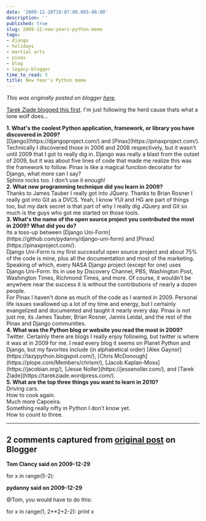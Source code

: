 ```yaml
---
date: '2009-12-28T18:07:00.005-08:00'
description: ''
published: true
slug: 2009-12-new-years-python-meme
tags:
- django
- holidays
- martial arts
- pinax
- blog
- legacy-blogger
time_to_read: 5
title: New Year's Python meme
---
```


*This was originally posted on blogger [here](https://pydanny.blogspot.com/2009/12/new-years-python-meme.html)*.

[Tarek Ziade blogged this first](https://tarekziade.wordpress.com/2009/12/28/new-years-python-meme/). I'm just following the herd cause thats what a lone wolf does...<div>
</div><div><b>1. What's the coolest Python application, framework, or library you have discovered in 2009?</b></div><div>
</div><div>[Django](https://djangoproject.com/) and [Pinax](https://pinaxproject.com/). Technically I discovered those in 2006 and 2008 respectively, but it wasn't until 2009 that I got to really dig in. Django was really a blast from the outset of 2009, but it was about five lines of code that made me realize this was the framework to follow. Pinax is like a magical function decorator for Django, what more can I say?</div><div>
</div><div>Sphinx rocks too. I don't use it enough!</div><div>
</div><div><b>2. What new programming technique did you learn in 2009?</b></div><div><b>
</b></div><div>Thanks to James Tauber I really got into JQuery. Thanks to Brian Rosner I really got into Git as a DVCS. Yeah, I know YUI and HG are part of things too, but my dark secret is that part of why I really dig JQuery and Git so much is the guys who got me started on those tools.</div><div>
</div><div><b>3. What's the name of the open source project you contributed the most in 2009? What did you do?</b></div><div>
</div><div>Its a toss-up between [Django Uni-Form](https://github.com/pydanny/django-uni-form) and [Pinax](https://pinaxproject.com/). </div><div>
</div><div>Django Uni-Form is my first successful open source project and about 75% of the code is mine, plus all the documentation and most of the marketing. Speaking of which, every NASA Django project (except for one) uses Django Uni-Form. Its in use by Discovery Channel, PBS, Washington Post, Washington Times, Richmond Times, and more. Of course, it wouldn't be anywhere near the success it is without the contributions of nearly a dozen people. </div><div>
</div><div>For Pinax I haven't done as much of the code as I wanted in 2009. Personal life issues swallowed up a lot of my time and energy, but I certainly evangelized and documented and taught it nearly every day. Pinax is not just me, its James Tauber, Brian Rosner, Jannis Leidal, and the rest of the Pinax and Django communities.</div><div><span class="Apple-style-span" style="font-family: arial, verdana, sans-serif; font-size: 100%; color: #333333;"><span class="Apple-style-span" style="line-height: 19px; font-size: 12px;"><b><span class="Apple-style-span" style="font-family: Georgia, serif; font-size: 130%; color: #000000;"><span class="Apple-style-span" style="font-weight: normal; line-height: normal; font-size: 16px;">
</span></span></b></span></span></div><div><b>4. What was the Python blog or website you read the most in 2009?</b></div><div>
</div><div>Twitter. Certainly there are blogs I really enjoy following, but twitter is where it was at in 2009 for me. I read every blog it seems on Planet Python and Django, but my favorites include (in alphabetical order) [Alex Gaynor](https://lazypython.blogspot.com/), [Chris McDonough](https://plope.com/Members/chrism/), [Jacob Kaplan-Moss](https://jacobian.org/), [Jesse Noller](https://jessenoller.com/), and [Tarek Ziade](https://tarekziade.wordpress.com/).</div><div>
</div><div><b>5. What are the top three things you want to learn in 2010?</b></div><div>
</div><div>Driving cars.</div><div>How to cook again.</div><div>Much more Capoeira.</div><div>Something really nifty in Python I don't know yet.</div><div>How to count to three.</div>

---

## 2 comments captured from [original post](https://pydanny.blogspot.com/2009/12/new-years-python-meme.html) on Blogger

**Tom Clancy said on 2009-12-29**

for x in range(5-2):

**pydanny said on 2009-12-29**

@Tom, you would have to do this:

for x in range(1, 2**2+2-2): print x

